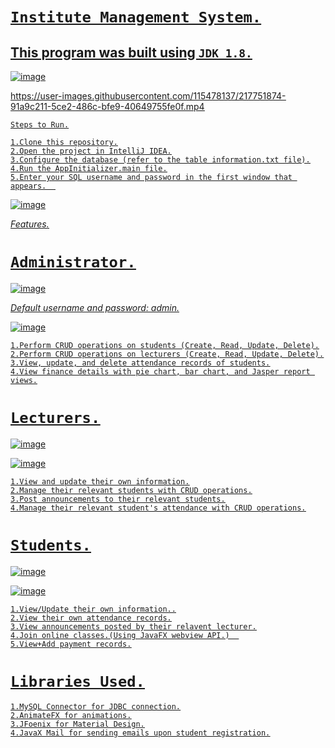 # <u>`Institute Management System.`<u>

## This program was built using `JDK 1.8.`

![image](https://user-images.githubusercontent.com/115478137/217310498-b8f94599-21a2-4a7c-958f-14749b340408.png)

https://user-images.githubusercontent.com/115478137/217751874-91a9c211-5ce2-486c-bfe9-40649755fe0f.mp4  







<u>`Steps to Run.`<u>

    1.Clone this repository.
    2.Open the project in IntelliJ IDEA.
    3.Configure the database (refer to the table information.txt file).
    4.Run the AppInitializer.main file.
    5.Enter your SQL username and password in the first window that appears.  
    
    
![image](https://user-images.githubusercontent.com/115478137/217314622-d9dea7f2-828b-40fa-bd45-9d8f0bf41d42.png)

*Features.*  


# `Administrator.`

![image](https://user-images.githubusercontent.com/115478137/217314757-78007170-c402-43fc-9c12-59a175bcde74.png)


*Default username and password: admin.*  

![image](https://user-images.githubusercontent.com/115478137/217314970-32846320-50d1-4265-9855-59c83e1825bc.png)


    1.Perform CRUD operations on students (Create, Read, Update, Delete).
    2.Perform CRUD operations on lecturers (Create, Read, Update, Delete).
    3.View, update, and delete attendance records of students.
    4.View finance details with pie chart, bar chart, and Jasper report views.

# `Lecturers.`

![image](https://user-images.githubusercontent.com/115478137/217315090-cb945f0a-74c2-43d0-be3c-25b8e7ad1fda.png)  

![image](https://user-images.githubusercontent.com/115478137/217316471-684d0d78-401b-4e62-81c0-2561e74f6f40.png)



    1.View and update their own information.
    2.Manage their relevant students with CRUD operations.
    3.Post announcements to their relevant students.
    4.Manage their relevant student's attendance with CRUD operations.


# `Students.`  

![image](https://user-images.githubusercontent.com/115478137/217316607-2ff5bd5b-ab77-4909-ab94-8884db7ebe1b.png)  


![image](https://user-images.githubusercontent.com/115478137/217316713-b5721a42-2ec3-44cc-be39-bca31f7c90ea.png)


    1.View/Update their own information..
    2.View their own attendance records.
    3.View announcements posted by their relavent lecturer.
    4.Join online classes.(Using JavaFX webview API.)  
    5.View+Add payment records.
  

# `Libraries Used.`

    1.MySQL Connector for JDBC connection.
    2.AnimateFX for animations.
    3.JFoenix for Material Design.
    4.JavaX Mail for sending emails upon student registration.

